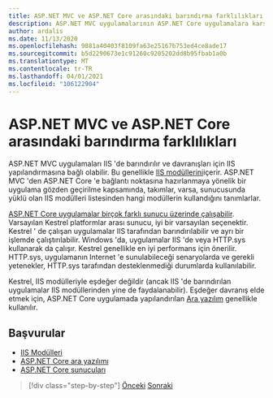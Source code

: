 ```yaml
---
title: ASP.NET MVC ve ASP.NET Core arasındaki barındırma farklılıkları
description: ASP.NET MVC uygulamalarının ASP.NET Core uygulamalara karşı nasıl barındırıldığı ile arasındaki farklılıklara genel bakış.
author: ardalis
ms.date: 11/13/2020
ms.openlocfilehash: 9881a40403f8109fa63e25167b753ed4ce8ade17
ms.sourcegitcommit: b5d2290673e1c91260c9205202dd8b95fbab1a0b
ms.translationtype: MT
ms.contentlocale: tr-TR
ms.lasthandoff: 04/01/2021
ms.locfileid: "106122904"
---
```

# <a name="hosting-differences-between-aspnet-mvc-and-aspnet-core"></a>ASP.NET MVC ve ASP.NET Core arasındaki barındırma farklılıkları

ASP.NET MVC uygulamaları IIS 'de barındırılır ve davranışları için IIS yapılandırmasına bağlı olabilir. Bu genellikle [IIS modüllerini](/iis/get-started/introduction-to-iis/iis-modules-overview)içerir. ASP.NET MVC 'den ASP.NET Core 'e bağlantı noktasına hazırlanmaya yönelik bir uygulama gözden geçirilme kapsamında, takımlar, varsa, sunucusunda yüklü olan IIS modülleri listesinden hangi modüllerin kullandığını tanımlarlar.

[ASP.NET Core uygulamalar birçok farklı sunucu üzerinde çalışabilir](/aspnet/core/fundamentals/servers/). Varsayılan Kestrel platformlar arası sunucu, iyi bir varsayılan seçenektir. Kestrel ' de çalışan uygulamalar IIS tarafından barındırılabilir ve ayrı bir işlemde çalıştırılabilir. Windows 'da, uygulamalar IIS 'de veya HTTP.sys kullanarak da çalışır. Kestrel genellikle en iyi performans için önerilir. HTTP.sys, uygulamanın Internet 'e sunulabileceği senaryolarda ve gerekli yetenekler, HTTP.sys tarafından desteklenmediği durumlarda kullanılabilir.

Kestrel, IIS modülleriyle eşdeğer değildir (ancak IIS 'de barındırılan uygulamalar IIS modüllerinden yine de faydalanabilir). Eşdeğer davranış elde etmek için, ASP.NET Core uygulamada yapılandırılan [Ara yazılım](/aspnet/core/fundamentals/middleware/) genellikle kullanılır.

## <a name="references"></a>Başvurular

- [IIS Modülleri](/iis/get-started/introduction-to-iis/iis-modules-overview)
- [ASP.NET Core ara yazılımı](/aspnet/core/fundamentals/middleware/)
- [ASP.NET Core sunucuları](/aspnet/core/fundamentals/servers/)

>[!div class="step-by-step"]
>[Önceki](app-startup-differences.md) 
> [Sonraki](serving-static-files.md)
